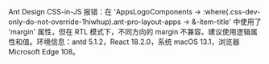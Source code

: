 Ant Design CSS-in-JS 报错：在 'AppsLogoComponents -> :where(.css-dev-only-do-not-override-1hiwhup).ant-pro-layout-apps -> &-item-title' 中使用了 'margin' 属性，但在 RTL 模式下，不同方向的 margin 不兼容。建议使用逻辑属性和值。环境信息：antd 5.1.2，React 18.2.0，系统 macOS 13.1，浏览器 Microsoft Edge 108。

